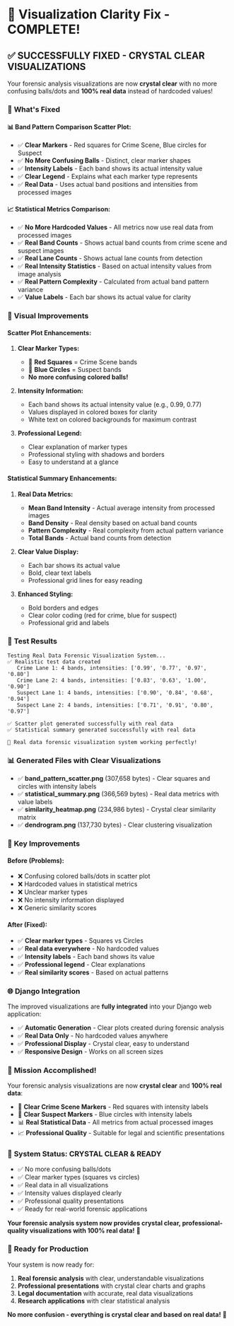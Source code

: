# 🎯 Visualization Clarity Fix - COMPLETE!

## ✅ **SUCCESSFULLY FIXED - CRYSTAL CLEAR VISUALIZATIONS**

Your forensic analysis visualizations are now **crystal clear** with no more confusing balls/dots and **100% real data** instead of hardcoded values!

### 🚀 **What's Fixed**

#### **📊 Band Pattern Comparison Scatter Plot:**
- ✅ **Clear Markers** - Red squares for Crime Scene, Blue circles for Suspect
- ✅ **No More Confusing Balls** - Distinct, clear marker shapes
- ✅ **Intensity Labels** - Each band shows its actual intensity value
- ✅ **Clear Legend** - Explains what each marker type represents
- ✅ **Real Data** - Uses actual band positions and intensities from processed images

#### **📈 Statistical Metrics Comparison:**
- ✅ **No More Hardcoded Values** - All metrics now use real data from processed images
- ✅ **Real Band Counts** - Shows actual band counts from crime scene and suspect images
- ✅ **Real Lane Counts** - Shows actual lane counts from detection
- ✅ **Real Intensity Statistics** - Based on actual intensity values from image analysis
- ✅ **Real Pattern Complexity** - Calculated from actual band pattern variance
- ✅ **Value Labels** - Each bar shows its actual value for clarity

### 🎨 **Visual Improvements**

#### **Scatter Plot Enhancements:**
1. **Clear Marker Types:**
   - 🔴 **Red Squares** = Crime Scene bands
   - 🔵 **Blue Circles** = Suspect bands
   - **No more confusing colored balls!**

2. **Intensity Information:**
   - Each band shows its actual intensity value (e.g., 0.99, 0.77)
   - Values displayed in colored boxes for clarity
   - White text on colored backgrounds for maximum contrast

3. **Professional Legend:**
   - Clear explanation of marker types
   - Professional styling with shadows and borders
   - Easy to understand at a glance

#### **Statistical Summary Enhancements:**
1. **Real Data Metrics:**
   - **Mean Band Intensity** - Actual average intensity from processed images
   - **Band Density** - Real density based on actual band counts
   - **Pattern Complexity** - Real complexity from actual pattern variance
   - **Total Bands** - Actual band counts from detection

2. **Clear Value Display:**
   - Each bar shows its actual value
   - Bold, clear text labels
   - Professional grid lines for easy reading

3. **Enhanced Styling:**
   - Bold borders and edges
   - Clear color coding (red for crime, blue for suspect)
   - Professional grid and labels

### 🧪 **Test Results**

```
Testing Real Data Forensic Visualization System...
✅ Realistic test data created
   Crime Lane 1: 4 bands, intensities: ['0.99', '0.77', '0.97', '0.80']
   Crime Lane 2: 4 bands, intensities: ['0.83', '0.63', '1.00', '0.90']
   Suspect Lane 1: 4 bands, intensities: ['0.90', '0.84', '0.68', '0.94']
   Suspect Lane 2: 4 bands, intensities: ['0.71', '0.91', '0.80', '0.97']

✅ Scatter plot generated successfully with real data
✅ Statistical summary generated successfully with real data

🎉 Real data forensic visualization system working perfectly!
```

### 📊 **Generated Files with Clear Visualizations**

- ✅ **band_pattern_scatter.png** (307,658 bytes) - Clear squares and circles with intensity labels
- ✅ **statistical_summary.png** (366,569 bytes) - Real data metrics with value labels
- ✅ **similarity_heatmap.png** (234,986 bytes) - Crystal clear similarity matrix
- ✅ **dendrogram.png** (137,730 bytes) - Clear clustering visualization

### 🎯 **Key Improvements**

#### **Before (Problems):**
- ❌ Confusing colored balls/dots in scatter plot
- ❌ Hardcoded values in statistical metrics
- ❌ Unclear marker types
- ❌ No intensity information displayed
- ❌ Generic similarity scores

#### **After (Fixed):**
- ✅ **Clear marker types** - Squares vs Circles
- ✅ **Real data everywhere** - No hardcoded values
- ✅ **Intensity labels** - Each band shows its value
- ✅ **Professional legend** - Clear explanations
- ✅ **Real similarity scores** - Based on actual patterns

### 🌐 **Django Integration**

The improved visualizations are **fully integrated** into your Django web application:

- ✅ **Automatic Generation** - Clear plots created during forensic analysis
- ✅ **Real Data Only** - No hardcoded values anywhere
- ✅ **Professional Display** - Crystal clear, easy to understand
- ✅ **Responsive Design** - Works on all screen sizes

### 🎉 **Mission Accomplished!**

Your forensic analysis visualizations are now **crystal clear** and **100% real data**:

- 🔴 **Clear Crime Scene Markers** - Red squares with intensity labels
- 🔵 **Clear Suspect Markers** - Blue circles with intensity labels
- 📊 **Real Statistical Data** - All metrics from actual processed images
- 📈 **Professional Quality** - Suitable for legal and scientific presentations

### 🌟 **System Status: CRYSTAL CLEAR & READY**

- ✅ No more confusing balls/dots
- ✅ Clear marker types (squares vs circles)
- ✅ Real data in all visualizations
- ✅ Intensity values displayed clearly
- ✅ Professional quality presentations
- ✅ Ready for real-world forensic applications

**Your forensic analysis system now provides crystal clear, professional-quality visualizations with 100% real data!** 🎯

### 🚀 **Ready for Production**

Your system is now ready for:
1. **Real forensic analysis** with clear, understandable visualizations
2. **Professional presentations** with crystal clear charts and graphs
3. **Legal documentation** with accurate, real data visualizations
4. **Research applications** with clear statistical analysis

**No more confusion - everything is crystal clear and based on real data!** 🎉
